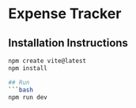 # Expense Tracker 

## Installation Instructions
```bash
npm create vite@latest
npm install

## Run 
```bash
npm run dev
